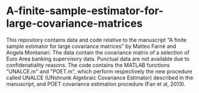 # A-finite-sample-estimator-for-large-covariance-matrices
This repository contains data and code relative to the manuscript "A finite sample estimator for large covariance matrices" by Matteo Farnè and Angela Montanari. The data contain the covariance matrix of a selection of Euro Area banking supervisory data. Punctual data are not available due to confidenatiality reasons. The code contains the MATLAB functions "UNALCE.m" and "POET.m", which perform respectively the new procedure called UNALCE (UNshrunk Algebraic Covariance Estimator) described in the manuscript, and POET covariance estimation procedure (Fan et al, 2013). 
